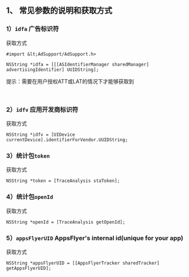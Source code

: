 ## 1、 常见参数的说明和获取方式

### 1）`idfa` 广告标识符

获取方式

```
#import &lt;AdSupport/AdSupport.h>

NSString *idfa = [[[ASIdentifierManager sharedManager] advertisingIdentifier] UUIDString];
```

提示：需要在用户授权ATT或LAT的情况下才能够获取到

<br>

### 2）`idfv` 应用开发商标识符

获取方式

```
NSString *idfv = [UIDevice currentDevice].identifierForVendor.UUIDString;
```

### 3）统计包`token`

获取方式

```
NSString *token = [TraceAnalysis staToken];
```

### 4）统计包`openId`

获取方式

```
NSString *openId = [TraceAnalysis getOpenId];
```

### 5）`appsFlyerUID` AppsFlyer's internal id(unique for your app)

获取方式

```
NSString *appsFlyerUID = [[AppsFlyerTracker sharedTracker] getAppsFlyerUID];
```